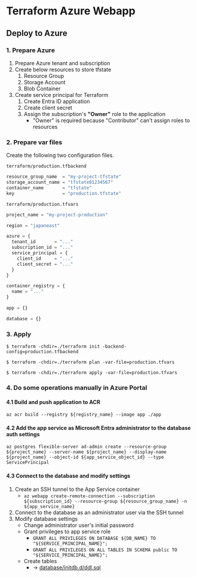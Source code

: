 # Terraform Azure Webapp

## Deploy to Azure

### 1. Prepare Azure
1. Prepare Azure tenant and subscription
2. Create below resources to store tfstate
    1. Resource Group
    2. Storage Account
    3. Blob Container
3. Create service principal for Terraform
    1. Create Entra ID application
    2. Create client secret
    3. Assign the subscription's **"Owner"** role to the application
        - "Owner" is required because "Contributor" can't assign roles to resources

### 2. Prepare var files
Create the following two configuration files.

`terraform/production.tfbackend`

``` tfvars
resource_group_name  = "my-project-tfstate"
storage_account_name = "tfstate01234567"
container_name       = "tfstate"
key                  = "production.tfstate"
```

`terraform/production.tfvars`

``` tfvars
project_name = "my-project-production"

region = "japaneast"

azure = {
  tenant_id       = "..."
  subscription_id = "..."
  service_principal = {
    client_id     = "..."
    client_secret = "..."
  }
}

container_registry = {
  name = "..."
}

app = {}

database = {}
```

### 3. Apply
``` console
$ terraform -chdir=./terraform init -backend-config=production.tfbackend
```

``` console
$ terraform -chdir=./terraform plan -var-file=production.tfvars
```

``` console
$ terraform -chdir=./terraform apply -var-file=production.tfvars
```

### 4. Do some operations manually in Azure Portal
#### 4.1 Build and push application to ACR
```
az acr build --registry ${registry_name} --image app ./app
```

#### 4.2 Add the app service as Microsoft Entra administrator to the database auth settings
```
az postgres flexible-server ad-admin create --resource-group ${project_name} --server-name ${project_name} --display-name ${project_name} --object-id ${app_service_object_id} --type ServicePrincipal
```

#### 4.3 Connect to the database and modify settings
1. Create an SSH tunnel to the App Service container
    - `az webapp create-remote-connection --subscription ${subscription_id} --resource-group ${resource_group_name} -n ${app_service_name}`
2. Connect to the database as an administrator user via the SSH tunnel
3. Modify database settings
    - Change administrator user's initial password
    - Grant privileges to app service role
        - `GRANT ALL PRIVILEGES ON DATABASE ${DB_NAME} TO "${SERVICE_PRINCIPAL_NAME}";`
        - `GRANT ALL PRIVILEGES ON ALL TABLES IN SCHEMA public TO "${SERVICE_PRINCIPAL_NAME}";`
    - Create tables
        - → [database/initdb.d/ddl.sql](database/initdb.d/ddl.sql)